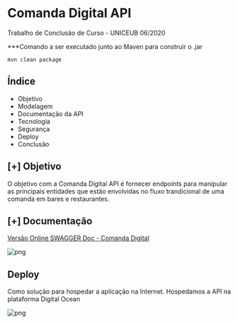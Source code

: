 # Comanda Digital API

Trabalho de Conclusão de Curso - UNICEUB  06/2020



***Comando a ser executado junto ao Maven para construir o .jar

```mvn clean package```

## Índice
* Objetivo
* Modelagem
* Documentação da API
* Tecnologia
* Segurança
* Deploy
* Conclusão


## [+] Objetivo

O objetivo com a Comanda Digital API é fornecer endpoints para manipular as principais entidades que estão envolvidas no fluxo trandicional de uma comanda em bares e restaurantes.

## [+] Documentação

[Versão Online SWAGGER Doc - Comanda Digital](http://142.93.114.227:8090/swagger-ui.html#/)

![png](img/swagger.png)

## Deploy

Como solução para hospedar a aplicação na Internet. Hospedamos a API na plataforma Digital Ocean

![png](img/digitalocean.png)

